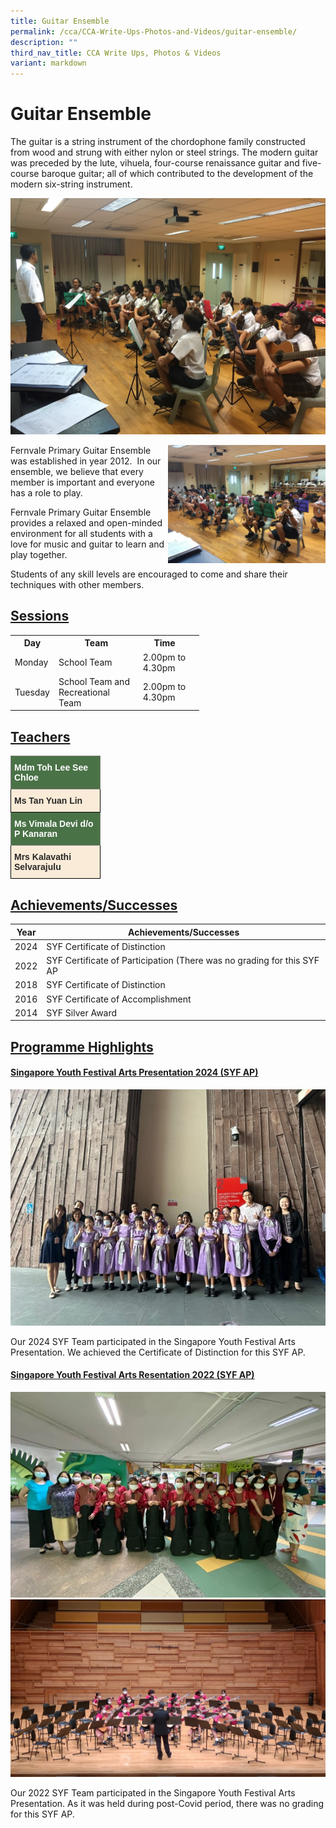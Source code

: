 ```yaml
---
title: Guitar Ensemble
permalink: /cca/CCA-Write-Ups-Photos-and-Videos/guitar-ensemble/
description: ""
third_nav_title: CCA Write Ups, Photos & Videos
variant: markdown
---
```

# Guitar Ensemble
The guitar is a string instrument of the chordophone family constructed from wood and strung with either nylon or steel strings.&nbsp;The modern guitar was preceded by the lute, vihuela, four-course renaissance guitar and five-course baroque guitar; all of which contributed to the development of the modern six-string instrument.

![](/images/Cca/Guitar%20Ensemble/IMG_5514.jpg)


<img src="/images/Cca/Guitar%20Ensemble/IMG_5341.jpg" style="width:50%;float:right">
		 
Fernvale Primary Guitar Ensemble was established in year 2012.&nbsp; In our ensemble, we believe that every member is important and everyone has a role to play.&nbsp;  

Fernvale Primary Guitar Ensemble provides a relaxed and open-minded environment for all students with a love for music and guitar to learn and play together.

Students of any skill levels are encouraged to come and share their techniques with other members.

## <b><u>Sessions</u></b>



<table style="width:60%">
  <tbody><tr>
    <th>Day</th>
    <th>Team</th>
    <th>Time</th>
  </tr>
  <tr>
    <td>Monday</td>
	<td>School Team</td>
	<td>2.00pm to 4.30pm</td>
    <td></td>
  </tr>
  <tr>
    <td>Tuesday</td>
    <td>School Team and Recreational Team</td>
    <td>2.00pm to 4.30pm</td>
  </tr>
</tbody></table>

## <b><u>Teachers</u></b>
<style type="text/css">
.tg  {border-collapse:collapse;border-spacing:0;}
.tg td{border-color:black;border-style:solid;border-width:1px;font-family:Arial, sans-serif;font-size:14px;
  overflow:hidden;padding:10px 5px;word-break:normal;}
.tg th{border-color:black;border-style:solid;border-width:1px;font-family:Arial, sans-serif;font-size:14px;
  font-weight:normal;overflow:hidden;padding:10px 5px;word-break:normal;}
.tg .tg-3srz{background-color:#4A7247;border-color:inherit;color:#FFF;font-weight:bold;text-align:left;vertical-align:top}
.tg .tg-vqxi{background-color:#4A7247;color:#FFF;font-weight:bold;text-align:left;vertical-align:top}
.tg .tg-3q3a{background-color:#F9EBD7;color:#282828;font-weight:bold;text-align:left;vertical-align:top}
</style>
<table class="tg" style="undefined;table-layout: fixed; width: 417px">
<colgroup>
<col style="width: 143px">
</colgroup>
<thead>
  <tr>
    <th class="tg-3srz">Mdm Toh Lee See Chloe   </th>
  </tr>
</thead>
<tbody>
  <tr>
    <td class="tg-3q3a">Ms Tan Yuan Lin       </td>
  </tr>
</tbody><thead>
  <tr>
    <th class="tg-3srz">Ms Vimala Devi d/o P Kanaran   </th>
  </tr>
</thead>
<tbody>
  <tr>
    <td class="tg-3q3a">Mrs Kalavathi Selvarajulu        </td>
  </tr>
</tbody>
</table>

## <b><u>Achievements/Successes</u></b>

| Year | Achievements/Successes            |
|------|-----------------------------------|
| 2024 | SYF Certificate of Distinction    |
| 2022 | SYF Certificate of Participation (There was no grading for this SYF AP   |
| 2018 | SYF Certificate of Distinction    |
| 2016 | SYF Certificate of Accomplishment |
| 2014 | SYF Silver Award                  |



## <b><u>Programme Highlights</u></b>

#### <b><u>Singapore Youth Festival Arts Presentation 2024 (SYF AP)</u></b>

![](/images/Cca/Guitar%20Ensemble/Picture3.jpg)

 Our 2024 SYF Team participated in the Singapore Youth Festival Arts Presentation. We achieved the Certificate of Distinction for this SYF AP. 

#### <b><u>Singapore Youth Festival Arts Resentation 2022 (SYF AP)</u></b>

![](/images/Cca/Guitar%20Ensemble/Picture1.jpg)
![](/images/Cca/Guitar%20Ensemble/Picture2.jpg)

Our 2022 SYF Team participated in the Singapore Youth Festival Arts Presentation. As it was held during post-Covid period, there was no grading for this SYF AP.